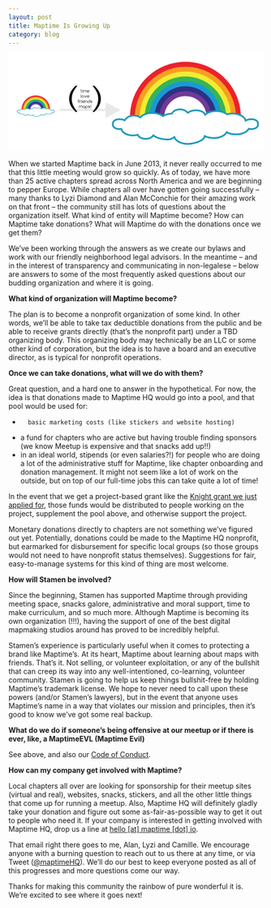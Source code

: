 ```yaml
---
layout: post
title: Maptime Is Growing Up
category: blog
---
```

![](/img/maptime-grows-up.jpg)

When we started Maptime back in June 2013, it never really occurred to me that this little meeting would grow so quickly. As of today, we have more than 25 active chapters spread across North America and we are beginning to pepper Europe. While chapters all over have gotten going successfully – many thanks to Lyzi Diamond and Alan McConchie for their amazing work on that front – the community still has lots of questions about the organization itself. What kind of entity will Maptime become? How can Maptime take donations? What will Maptime do with the donations once we get them?

We’ve been working through the answers as we create our bylaws and work with our friendly neighborhood legal advisors. In the meantime – and in the interest of transparency and communicating in non-legalese – below are answers to some of the most frequently asked questions about our budding organization and where it is going.

__What kind of organization will Maptime become?__

The plan is to become a nonprofit organization of some kind. In other words, we’ll be able to take tax deductible donations from the public and be able to receive grants directly (that’s the nonprofit part) under a TBD organizing body. This organizing body may technically be an LLC or some other kind of corporation, but the idea is to have a board and an executive director, as is typical for nonprofit operations.

__Once we can take donations, what will we do with them?__

Great question, and a hard one to answer in the hypothetical. For now, the idea is that donations made to Maptime HQ would go into a pool, and that pool would be used for:

-		basic marketing costs (like stickers and website hosting)
- a fund for chapters who are active but having trouble finding sponsors (we know Meetup is expensive and that snacks add up!!)
- in an ideal world, stipends (or even salaries?!) for people who are doing a lot of the administrative stuff for Maptime, like chapter onboarding and donation management. It might not seem like a lot of work on the outside, but on top of our full-time jobs this can take quite a lot of time!

In the event that we get a project-based grant like the [Knight grant we just applied for](https://newschallenge.org/challenge/libraries/submissions/maptime-public-library-a-k-a-null-island-inter-library-loan-niill), those funds would be distributed to people working on the project, supplement the pool above, and otherwise support the project.

Monetary donations directly to chapters are not something we’ve figured out yet. Potentially, donations could be made to the Maptime HQ nonprofit, but earmarked for disbursement for specific local groups (so those groups would not need to have nonprofit status themselves). Suggestions for fair, easy-to-manage systems for this kind of thing are most welcome.

__How will Stamen be involved?__

Since the beginning, Stamen has supported Maptime through providing meeting space, snacks galore, administrative and moral support, time to make curriculum, and so much more. Although Maptime is becoming its own organization (!!!), having the support of one of the best digital mapmaking studios around has proved to be incredibly helpful.

Stamen’s experience is particularly useful when it comes to protecting a brand like Maptime’s. At its heart, Maptime about learning about maps with friends. That’s it. Not selling, or volunteer exploitation, or any of the bullshit that can creep its way into any well-intentioned, co-learning, volunteer community. Stamen is going to help us keep things bullshit-free by holding Maptime’s trademark license. We hope to never need to call upon these powers (and/or Stamen’s lawyers), but in the event that anyone uses Maptime’s name in a way that violates our mission and principles, then it’s good to know we’ve got some real backup.

__What do we do if someone’s being offensive at our meetup or if there is ever, like, a MaptimeEVL (Maptime Evil)__

See above, and also our [Code of Conduct](https://github.com/maptime/code-of-conduct/blob/master/code-of-conduct.md).

__How can my company get involved with Maptime?__

Local chapters all over are looking for sponsorship for their meetup sites (virtual and real), websites, snacks, stickers, and all the other little things that come up for running a meetup. Also, Maptime HQ will definitely gladly take your donation and figure out some as-fair-as-possible way to get it out to people who need it. If your company is interested in getting involved with Maptime HQ, drop us a line at [hello [at] maptime [dot] io](hello@maptime.io).

That email right there goes to me, Alan, Lyzi and Camille. We encourage anyone with a burning question to reach out to us there at any time, or via Tweet ([@maptimeHQ](https://twitter.com/MaptimeHQ)). We’ll do our best to keep everyone posted as all of this progresses and more questions come our way.

Thanks for making this community the rainbow of pure wonderful it is. We’re excited to see where it goes next!
